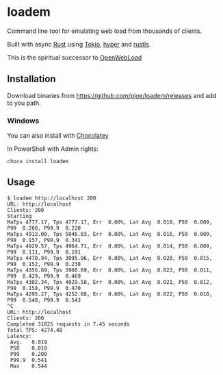 # loadem

Command line tool for emulating web load from thousands of clients.

Built with async [Rust](https://www.rust-lang.org/) using [Tokio](https://tokio.rs/),
[hyper](https://hyper.rs/) and [rustls](https://docs.rs/rustls).

This is the spiritual successor to [OpenWebLoad](https://pjoe.github.io/openwebload/)

## Installation

Download binaries from https://github.com/pjoe/loadem/releases and add to you path.

### Windows

You can also install with [Chocolatey](https://chocolatey.org/)

In PowerShell with Admin rights:

```
choco install loadem
```

## Usage

```
$ loadem http://localhost 200
URL: http://localhost
Clients: 200
Starting
MaTps 4777.17, Tps 4777.17, Err  0.00%, Lat Avg  0.018, P50  0.009, P99  0.200, P99.9  0.220
MaTps 4912.00, Tps 5046.83, Err  0.00%, Lat Avg  0.016, P50  0.009, P99  0.157, P99.9  0.341
MaTps 4929.57, Tps 4964.71, Err  0.00%, Lat Avg  0.014, P50  0.009, P99  0.111, P99.9  0.191
MaTps 4470.94, Tps 3095.06, Err  0.00%, Lat Avg  0.020, P50  0.015, P99  0.152, P99.9  0.238
MaTps 4356.89, Tps 3900.69, Err  0.00%, Lat Avg  0.023, P50  0.011, P99  0.429, P99.9  0.469
MaTps 4302.34, Tps 4029.58, Err  0.00%, Lat Avg  0.021, P50  0.012, P99  0.158, P99.9  0.470
MaTps 4295.27, Tps 4252.88, Err  0.00%, Lat Avg  0.022, P50  0.010, P99  0.540, P99.9  0.543
^C
URL: http://localhost
Clients: 200
Completed 31825 requests in 7.45 seconds
Total TPS: 4274.48
Latency:
 Avg.   0.019
 P50    0.010
 P99    0.200
 P99.9  0.541
 Max    0.544
```

